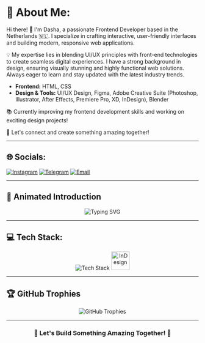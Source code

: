 # 💫 About Me:
Hi there! 👋 I'm Dasha, a passionate Frontend Developer based in the Netherlands 🇳🇱. I specialize in crafting interactive, user-friendly interfaces and building modern, responsive web applications.

💡 My expertise lies in blending UI/UX principles with front-end technologies to create seamless digital experiences. I have a strong background in design, ensuring visually stunning and highly functional web solutions. Always eager to learn and stay updated with the latest industry trends.


- **Frontend:** HTML, CSS
- **Design & Tools:** UI/UX Design, Figma, Adobe Creative Suite (Photoshop, Illustrator, After Effects, Premiere Pro, XD, InDesign), Blender

📚 Currently improving my frontend development skills and working on exciting design projects!

💬 Let's connect and create something amazing together!

---
## 🌐 Socials:
[![Instagram](https://img.shields.io/badge/Instagram-%23E4405F.svg?logo=Instagram&logoColor=white)](https://instagram.com/dashaa.tk) [![Telegram](https://img.shields.io/badge/Telegram-2CA5E0?logo=telegram&logoColor=white)](https://t.me/dashaatk) [![Email](https://img.shields.io/badge/Email-D14836?logo=gmail&logoColor=white)](mailto:daryna2003tk@gmail.com)

---
## 🚀 Animated Introduction
<p align="center">
  <img src="https://readme-typing-svg.demolab.com?font=Fira+Code&weight=600&size=22&pause=1000&color=32CD32&center=true&vCenter=true&width=600&lines=Frontend+Developer;UI%2FUX+Designer;Creative+Thinker;Always+Learning+New+Technology" alt="Typing SVG">
</p>

---
## 💻 Tech Stack:
<p align="center">
  <img src="https://skillicons.dev/icons?i=html,css,figma,ae,ai,ps" alt="Tech Stack">
  <img src="https://upload.wikimedia.org/wikipedia/commons/4/48/Adobe_InDesign_CC_icon.svg" alt="InDesign" width="48" height="48">
</p>

---

## 🏆 GitHub Trophies
<p align="center">
  <img src="https://github-profile-trophy.vercel.app/?username=dashaaaa21&theme=darkhub&no-frame=false&no-bg=true&margin-w=4" alt="GitHub Trophies">
</p>

---
<h3 align="center">🚀 Let's Build Something Amazing Together! 🚀</h3>


